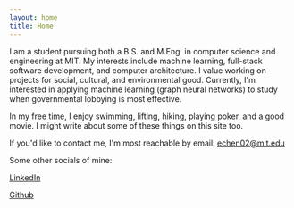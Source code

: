 ```yaml
---
layout: home
title: Home
---
```



I am a student pursuing both a B.S. and M.Eng. in computer science and engineering at MIT. My interests include machine learning, full-stack software development, and computer architecture. I value working on projects for social, cultural, and environmental good. Currently, I'm interested in applying machine learning (graph neural networks) to study when governmental lobbying is most effective.

In my free time, I enjoy swimming, lifting, hiking, playing poker, and a good movie. I might write about some of these things on this site too. 

If you'd like to contact me, I'm most reachable by email:  <echen02@mit.edu>


Some other socials of mine: 

[LinkedIn](https://www.linkedin.com/in/elliotchen02/)  

[Github](https://github.com/elliotchen02)











